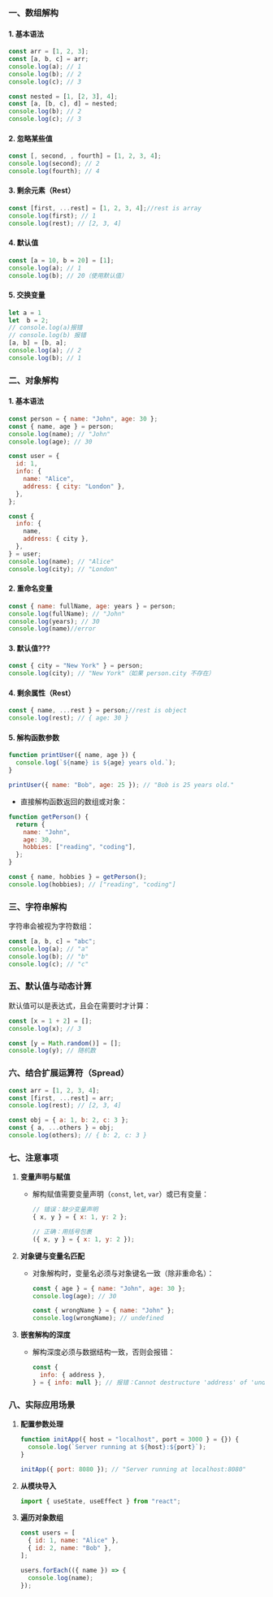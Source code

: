 ### 一、数组解构

#### 1. **基本语法**

```javascript
const arr = [1, 2, 3];
const [a, b, c] = arr;
console.log(a); // 1
console.log(b); // 2
console.log(c); // 3
```

```javascript
const nested = [1, [2, 3], 4];
const [a, [b, c], d] = nested;
console.log(b); // 2
console.log(c); // 3
```

#### 2. **忽略某些值**

```javascript
const [, second, , fourth] = [1, 2, 3, 4];
console.log(second); // 2
console.log(fourth); // 4
```

#### 3. **剩余元素（Rest）**

```javascript
const [first, ...rest] = [1, 2, 3, 4];//rest is array
console.log(first); // 1
console.log(rest); // [2, 3, 4]
```

#### 4. **默认值**

```javascript
const [a = 10, b = 20] = [1];
console.log(a); // 1
console.log(b); // 20（使用默认值）
```

#### 5. **交换变量**

```javascript
let a = 1
let  b = 2;
// console.log(a)报错
// console.log(b) 报错
[a, b] = [b, a];
console.log(a); // 2
console.log(b); // 1
```



### 二、对象解构

#### 1. **基本语法**

```javascript
const person = { name: "John", age: 30 };
const { name, age } = person;
console.log(name); // "John"
console.log(age); // 30
```

```javascript
const user = {
  id: 1,
  info: {
    name: "Alice",
    address: { city: "London" },
  },
};

const {
  info: {
    name,
    address: { city },
  },
} = user;
console.log(name); // "Alice"
console.log(city); // "London"
```

#### 2. **重命名变量**

```javascript
const { name: fullName, age: years } = person;
console.log(fullName); // "John"
console.log(years); // 30
console.log(name)//error
```

#### 3. **默认值**???

```javascript
const { city = "New York" } = person;
console.log(city); // "New York"（如果 person.city 不存在）
```

#### 4. **剩余属性（Rest）**

```javascript
const { name, ...rest } = person;//rest is object
console.log(rest); // { age: 30 }
```

#### 5. **解构函数参数**

```javascript
function printUser({ name, age }) {
  console.log(`${name} is ${age} years old.`);
}

printUser({ name: "Bob", age: 25 }); // "Bob is 25 years old."
```
- 直接解构函数返回的数组或对象：

```javascript
function getPerson() {
  return {
    name: "John",
    age: 30,
    hobbies: ["reading", "coding"],
  };
}

const { name, hobbies } = getPerson();
console.log(hobbies); // ["reading", "coding"]
```
### 三、字符串解构

字符串会被视为字符数组：

```javascript
const [a, b, c] = "abc";
console.log(a); // "a"
console.log(b); // "b"
console.log(c); // "c"
```

### 五、默认值与动态计算

默认值可以是表达式，且会在需要时才计算：

```javascript
const [x = 1 + 2] = [];
console.log(x); // 3

const [y = Math.random()] = [];
console.log(y); // 随机数
```

### 六、结合扩展运算符（Spread）

```javascript
const arr = [1, 2, 3, 4];
const [first, ...rest] = arr;
console.log(rest); // [2, 3, 4]

const obj = { a: 1, b: 2, c: 3 };
const { a, ...others } = obj;
console.log(others); // { b: 2, c: 3 }
```

### 七、注意事项

1. **变量声明与赋值**

   - 解构赋值需要变量声明（`const`, `let`, `var`）或已有变量：

     ```javascript
     // 错误：缺少变量声明
     { x, y } = { x: 1, y: 2 };

     // 正确：用括号包裹
     ({ x, y } = { x: 1, y: 2 });
     ```

2. **对象键与变量名匹配**

   - 对象解构时，变量名必须与对象键名一致（除非重命名）：

     ```javascript
     const { age } = { name: "John", age: 30 };
     console.log(age); // 30

     const { wrongName } = { name: "John" };
     console.log(wrongName); // undefined
     ```

3. **嵌套解构的深度**
   - 解构深度必须与数据结构一致，否则会报错：
     ```javascript
     const {
       info: { address },
     } = { info: null }; // 报错：Cannot destructure 'address' of 'undefined'
     ```

### 八、实际应用场景

1. **配置参数处理**

   ```javascript
   function initApp({ host = "localhost", port = 3000 } = {}) {
     console.log(`Server running at ${host}:${port}`);
   }

   initApp({ port: 8080 }); // "Server running at localhost:8080"
   ```

2. **从模块导入**

   ```javascript
   import { useState, useEffect } from "react";
   ```

3. **遍历对象数组**

   ```javascript
   const users = [
     { id: 1, name: "Alice" },
     { id: 2, name: "Bob" },
   ];

   users.forEach(({ name }) => {
     console.log(name);
   });
   ```
